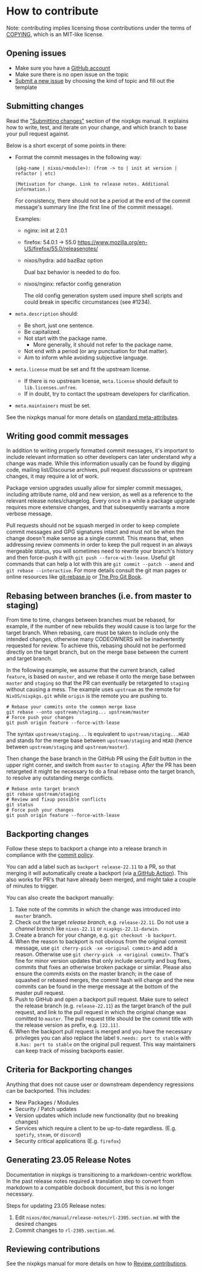 # How to contribute

Note: contributing implies licensing those contributions
under the terms of [COPYING](COPYING), which is an MIT-like license.

## Opening issues

* Make sure you have a [GitHub account](https://github.com/signup/free)
* Make sure there is no open issue on the topic
* [Submit a new issue](https://github.com/NixOS/nixpkgs/issues/new/choose) by choosing the kind of topic and fill out the template

## Submitting changes

Read the ["Submitting changes"](https://nixos.org/nixpkgs/manual/#chap-submitting-changes) section of the nixpkgs manual. It explains how to write, test, and iterate on your change, and which branch to base your pull request against.

Below is a short excerpt of some points in there:

* Format the commit messages in the following way:

  ```
  (pkg-name | nixos/<module>): (from -> to | init at version | refactor | etc)

  (Motivation for change. Link to release notes. Additional information.)
  ```

  For consistency, there should not be a period at the end of the commit message's summary line (the first line of the commit message).

  Examples:

  * nginx: init at 2.0.1
  * firefox: 54.0.1 -> 55.0
    https://www.mozilla.org/en-US/firefox/55.0/releasenotes/
  * nixos/hydra: add bazBaz option

    Dual baz behavior is needed to do foo.
  * nixos/nginx: refactor config generation

    The old config generation system used impure shell scripts and could break in specific circumstances (see #1234).

* `meta.description` should:
  * Be short, just one sentence.
  * Be capitalized.
  * Not start with the package name.
    * More generally, it should not refer to the package name.
  * Not end with a period (or any punctuation for that matter).
  * Aim to inform while avoiding subjective language.
* `meta.license` must be set and fit the upstream license.
  * If there is no upstream license, `meta.license` should default to `lib.licenses.unfree`.
  * If in doubt, try to contact the upstream developers for clarification.
* `meta.maintainers` must be set.

See the nixpkgs manual for more details on [standard meta-attributes](https://nixos.org/nixpkgs/manual/#sec-standard-meta-attributes).

## Writing good commit messages

In addition to writing properly formatted commit messages, it's important to include relevant information so other developers can later understand *why* a change was made. While this information usually can be found by digging code, mailing list/Discourse archives, pull request discussions or upstream changes, it may require a lot of work.

Package version upgrades usually allow for simpler commit messages, including attribute name, old and new version, as well as a reference to the relevant release notes/changelog. Every once in a while a package upgrade requires more extensive changes, and that subsequently warrants a more verbose message.

Pull requests should not be squash merged in order to keep complete commit messages and GPG signatures intact and must not be when the change doesn't make sense as a single commit.
This means that, when addressing review comments in order to keep the pull request in an always mergeable status, you will sometimes need to rewrite your branch's history and then force-push it with `git push --force-with-lease`.
Useful git commands that can help a lot with this are `git commit --patch --amend` and `git rebase --interactive`. For more details consult the git man pages or online resources like [git-rebase.io](https://git-rebase.io/) or [The Pro Git Book](https://git-scm.com/book/en/v2/Git-Tools-Rewriting-History).

## Rebasing between branches (i.e. from master to staging)

From time to time, changes between branches must be rebased, for example, if the
number of new rebuilds they would cause is too large for the target branch. When
rebasing, care must be taken to include only the intended changes, otherwise
many CODEOWNERS will be inadvertently requested for review.  To achieve this,
rebasing should not be performed directly on the target branch, but on the merge
base between the current and target branch.

In the following example, we assume that the current branch, called `feature`,
is based on `master`, and we rebase it onto the merge base between
`master` and `staging` so that the PR can eventually be retargeted to
`staging` without causing a mess. The example uses `upstream` as the remote for `NixOS/nixpkgs.git`
while `origin` is the remote you are pushing to.


```console
# Rebase your commits onto the common merge base
git rebase --onto upstream/staging... upstream/master
# Force push your changes
git push origin feature --force-with-lease
```

The syntax `upstream/staging...` is equivalent to `upstream/staging...HEAD` and
stands for the merge base between `upstream/staging` and `HEAD` (hence between
`upstream/staging` and `upstream/master`).

Then change the base branch in the GitHub PR using the *Edit* button in the upper
right corner, and switch from `master` to `staging`. *After* the PR has been
retargeted it might be necessary to do a final rebase onto the target branch, to
resolve any outstanding merge conflicts.

```console
# Rebase onto target branch
git rebase upstream/staging
# Review and fixup possible conflicts
git status
# Force push your changes
git push origin feature --force-with-lease
```

## Backporting changes

Follow these steps to backport a change into a release branch in compliance with the [commit policy](https://nixos.org/nixpkgs/manual/#submitting-changes-stable-release-branches).

You can add a label such as `backport release-22.11` to a PR, so that merging it will
automatically create a backport (via [a GitHub Action](.github/workflows/backport.yml)).
This also works for PR's that have already been merged, and might take a couple of minutes to trigger.

You can also create the backport manually:

1. Take note of the commits in which the change was introduced into `master` branch.
2. Check out the target _release branch_, e.g. `release-22.11`. Do not use a _channel branch_ like `nixos-22.11` or `nixpkgs-22.11-darwin`.
3. Create a branch for your change, e.g. `git checkout -b backport`.
4. When the reason to backport is not obvious from the original commit message, use `git cherry-pick -xe <original commit>` and add a reason. Otherwise use `git cherry-pick -x <original commit>`. That's fine for minor version updates that only include security and bug fixes, commits that fixes an otherwise broken package or similar. Please also ensure the commits exists on the master branch; in the case of squashed or rebased merges, the commit hash will change and the new commits can be found in the merge message at the bottom of the master pull request.
5. Push to GitHub and open a backport pull request. Make sure to select the release branch (e.g. `release-22.11`) as the target branch of the pull request, and link to the pull request in which the original change was comitted to `master`. The pull request title should be the commit title with the release version as prefix, e.g. `[22.11]`.
6. When the backport pull request is merged and you have the necessary privileges you can also replace the label `9.needs: port to stable` with `8.has: port to stable` on the original pull request. This way maintainers can keep track of missing backports easier.

## Criteria for Backporting changes

Anything that does not cause user or downstream dependency regressions can be backported. This includes:
- New Packages / Modules
- Security / Patch updates
- Version updates which include new functionality (but no breaking changes)
- Services which require a client to be up-to-date regardless. (E.g. `spotify`, `steam`, or `discord`)
- Security critical applications (E.g. `firefox`)

## Generating 23.05 Release Notes
<!--
note: title unchanged even though we don't need regeneration because extant
PRs will link here. definitely change the title for 23.11 though.
-->

Documentation in nixpkgs is transitioning to a markdown-centric workflow. In the past release notes required a translation step to convert from markdown to a compatible docbook document, but this is no longer necessary.

Steps for updating 23.05 Release notes:

1. Edit `nixos/doc/manual/release-notes/rl-2305.section.md` with the desired changes
2. Commit changes to `rl-2305.section.md`.

## Reviewing contributions

See the nixpkgs manual for more details on how to [Review contributions](https://nixos.org/nixpkgs/manual/#chap-reviewing-contributions).
